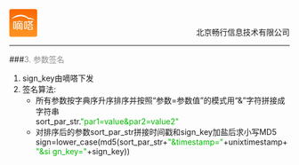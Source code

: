 <div align="center">
<img src="../../dida.jpg" height="50" width="50" align="left">
<br><p align="right">北京畅行信息技术有限公司</p>
</div>


---
###<font color=#8E8E8E >3. 参数签名</font>

1. sign_key由嘀嗒下发
2. 签名算法:
	+ 所有参数按字典序升序排序并按照“参数=参数值”的模式用“&”字符拼接成字符串<br>
	sort_par_str.<font color=#00BB00 >"par1=value&par2=value2"</font>
	+  对排序后的参数sort_par_str拼接时间戳和sign_key加盐后求小写MD5<br> 
	sign=lower_case(md5(sort_par_str+<font color=#00BB00 >​"&timestamp="</font>​+unixtimestamp+<font color=#00BB00 >​"&si gn_key="</font>​+sign_key)) 

